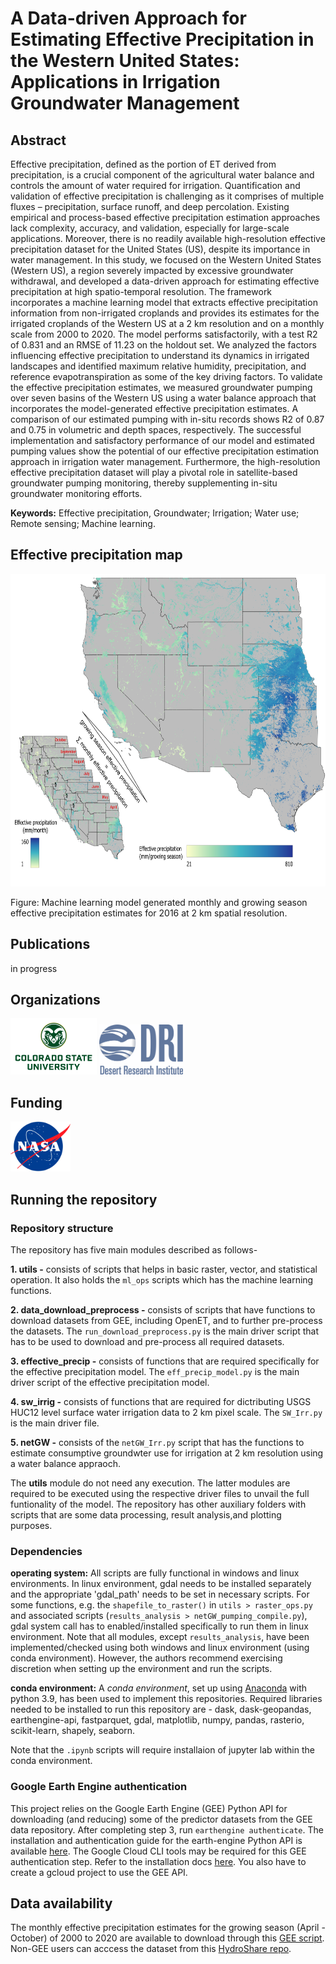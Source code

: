 # A Data-driven Approach for Estimating Effective Precipitation in the Western United States: Applications in Irrigation Groundwater Management

## Abstract
Effective precipitation, defined as the portion of ET derived from precipitation, is a crucial component of the agricultural water balance and controls the amount of water required for irrigation. Quantification and validation of effective precipitation is challenging as it comprises of multiple fluxes – precipitation, surface runoff, and deep percolation. Existing empirical and process-based effective precipitation estimation approaches lack complexity, accuracy, and validation, especially for large-scale applications.  Moreover, there is no readily available high-resolution effective precipitation dataset for the United States (US), despite its importance in water management. In this study, we focused on the Western United States (Western US), a region severely impacted by excessive groundwater withdrawal, and developed a data-driven approach for estimating effective precipitation at high spatio-temporal resolution. The framework incorporates a machine learning model that extracts effective precipitation information from non-irrigated croplands and provides its estimates for the irrigated croplands of the Western US at a 2 km resolution and on a monthly scale from 2000 to 2020. The model performs satisfactorily, with a test R2 of 0.831 and an RMSE of 11.23 on the holdout set. We analyzed the factors influencing effective precipitation to understand its dynamics in irrigated landscapes and identified maximum relative humidity, precipitation, and reference evapotranspiration as some of the key driving factors. To validate the effective precipitation estimates, we measured groundwater pumping over seven basins of the Western US using a water balance approach that incorporates the model-generated effective precipitation estimates. A comparison of our estimated pumping with in-situ records shows R2 of 0.87 and 0.75 in volumetric and depth spaces, respectively. The successful implementation and satisfactory performance of our model and estimated pumping values show the potential of our effective precipitation estimation approach in irrigation water management. Furthermore, the high-resolution effective precipitation dataset will play a pivotal role in satellite-based groundwater pumping monitoring, thereby supplementing in-situ groundwater monitoring efforts.

__Keywords:__ Effective precipitation, Groundwater; Irrigation; Water use; Remote sensing; Machine learning.

## Effective precipitation map
<img src="readme_figs/Peff_map.png" height="500"/> 

Figure: Machine learning model generated monthly and growing season effective precipitation estimates for 2016 at 2 km spatial resolution.

## Publications
in progress

## Organizations
<img src="readme_figs/CSU-Signature-C-357-617.png" height="90"/> <img src="readme_figs/Official-DRI-Logo-for-Web.png" height="80"/>

## Funding
<img src="readme_figs/NASA-Logo-Large.png" height="80"/>

## Running the repository

### Repository structure
The repository has five main modules described as follows-

__1. utils -__ consists of scripts that helps in basic raster, vector, and statistical operation. It also holds the `ml_ops` scripts which has the machine learning functions.

__2. data_download_preprocess -__ consists of scripts that have functions to download datasets from GEE, including OpenET, and to further pre-process the datasets. The `run_download_preprocess.py` is the main driver script that has to be used to download and pre-process all required datasets.

__3. effective_precip -__ consists of functions that are required specifically for the effective precipitation model. The `eff_precip_model.py` is the main driver script of the 
effective precipitation model.

__4. sw_irrig -__ consists of functions that are required for dictributing USGS HUC12 level surface water irrigation data to 2 km pixel scale. The `SW_Irr.py` is the main driver file.

__5. netGW -__ consists of the `netGW_Irr.py` script that has the functions to estimate consumptive groundwter use for irrigation at 2 km resolution using a water balance appraoch.  

The __utils__ module do not need any execution. The latter modules are required to be executed using the respective driver files to unvail the full funtionality of the model. The repository has other auxiliary folders with scripts that are some data processing, result analysis,and plotting purposes.

### Dependencies
__operating system:__ All scripts are fully functional in windows and linux environments. In linux environment, gdal needs to be installed separately and the appropriate 'gdal_path' needs to be set in necessary scripts. For some functions, e.g. the `shapefile_to_raster()` in `utils > raster_ops.py` and associated scripts (`results_analysis > netGW_pumping_compile.py`), gdal system call has to enabled/installed specifically to run them in linux environment. Note that all modules, except `results_analysis`, have been implemented/checked using both windows and linux environment (using conda environment). However, the authors recommend exercising discretion when setting up the environment and run the scripts.

__conda environment:__ A _conda environment_, set up using [Anaconda](https://www.anaconda.com/products/individual) with python 3.9, has been used to implement this repositories. Required libraries needed to be installed to run this repository are - dask, dask-geopandas, earthengine-api, fastparquet, gdal, matplotlib, numpy, pandas, rasterio, scikit-learn, shapely, seaborn. 

Note that the `.ipynb` scripts will require installaion of jupyter lab within the conda environment.

### Google Earth Engine authentication
This project relies on the Google Earth Engine (GEE) Python API for downloading (and reducing) some of the predictor datasets from the GEE
data repository. After completing step 3, run ```earthengine authenticate```. The installation and authentication guide 
for the earth-engine Python API is available [here](https://developers.google.com/earth-engine/guides/python_install). The Google Cloud CLI tools
may be required for this GEE authentication step. Refer to the installation docs [here](https://cloud.google.com/sdk/docs/install-sdk). You also have to create a gcloud project to use the GEE API. 


## Data availability
The monthly effective precipitation estimates for the growing season (April - October) of 2000 to 2020 are available to download through this [GEE script](https://code.earthengine.google.com/8a41d8cbfb32e73cb339be98c111c875). Non-GEE users can acccess the dataset from this [HydroShare repo](https://www.hydroshare.org/resource/c33ce80f5ae44fe6ab2e5dd3c128eb0b/).

